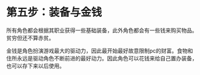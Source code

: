 # 第五步：装备与金钱

所有角色都会根据其职业获得一些基础装备，此外角色都会有一些钱来购买物品。贫穷但还不算赤贫。

金钱是角色扮演游戏最大的驱动力，因此最开始最好故意限制pc的财富。食物和住所永远是驱动角色不断前进的最好动力。因此角色可以花钱来给自己置办装备，也可以存下来以后使用。

 
